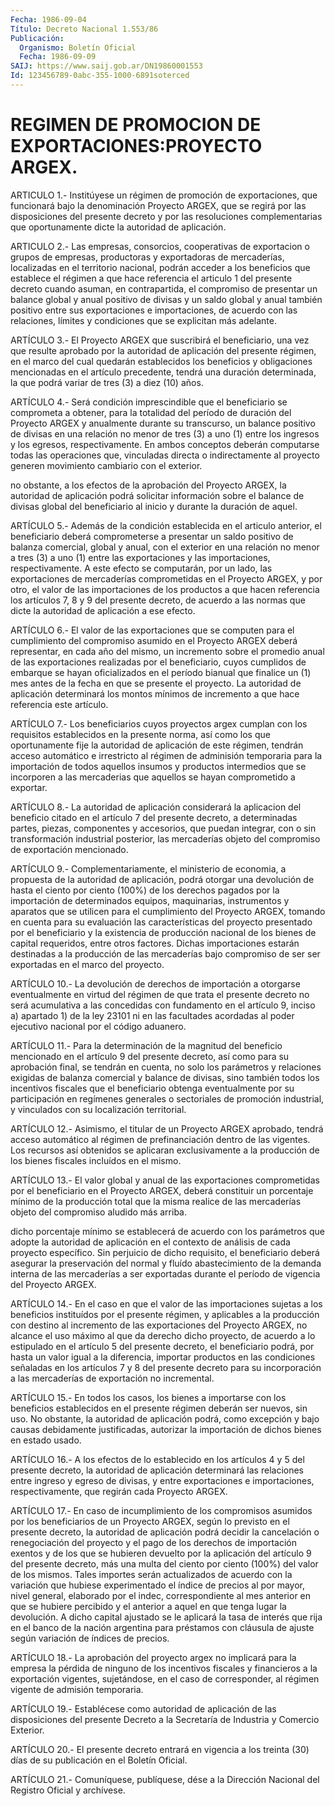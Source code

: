 ```yaml
---
Fecha: 1986-09-04
Título: Decreto Nacional 1.553/86
Publicación:
  Organismo: Boletín Oficial
  Fecha: 1986-09-09
SAIJ: https://www.saij.gob.ar/DN19860001553
Id: 123456789-0abc-355-1000-6891soterced
---
```

# REGIMEN DE PROMOCION DE EXPORTACIONES:PROYECTO ARGEX.

<a id="1"></a>
ARTICULO 1.- Institúyese un régimen de promoción de exportaciones, que funcionará bajo la denominación Proyecto ARGEX, que se regirá por las disposiciones del presente decreto y por las resoluciones complementarias que oportunamente dicte la autoridad de aplicación.

<a id="2"></a>
ARTICULO 2.- Las empresas, consorcios, cooperativas de exportacion o grupos de empresas, productoras y exportadoras de mercaderías, localizadas en el territorio nacional, podrán acceder a los beneficios que establece el régimen a que hace referencia el articulo 1 del presente decreto cuando asuman, en contrapartida, el compromiso de presentar un balance global y anual positivo de divisas y un saldo global y anual también positivo entre sus exportaciones e importaciones, de acuerdo con las relaciones, límites y condiciones que se explicitan más adelante.

<a id="3"></a>
ARTÍCULO 3.- El Proyecto ARGEX que suscribirá el beneficiario, una vez que resulte aprobado por la autoridad de aplicación del presente régimen, en el marco del cual quedarán establecidos los beneficios y obligaciones mencionadas en el artículo precedente, tendrá una duración determinada, la que podrá variar de tres (3) a diez (10) años.

<a id="4"></a>
ARTÍCULO 4.- Será condición imprescindible que el beneficiario se comprometa a obtener, para la totalidad del período de duración del Proyecto ARGEX y anualmente durante su transcurso, un balance positivo de divisas en una relación no menor de tres (3) a uno (1) entre los ingresos y los egresos, respectivamente. En ambos conceptos deberán computarse todas las operaciones que, vinculadas directa o indirectamente al proyecto generen movimiento cambiario con el exterior.

no obstante, a los efectos de la aprobación del Proyecto ARGEX, la autoridad de aplicación podrá solicitar información sobre el balance de divisas global del beneficiario al inicio y durante la duración de aquel.

<a id="5"></a>
ARTÍCULO 5.- Además de la condición establecida en el articulo anterior, el beneficiario deberá comprometerse a presentar un saldo positivo de balanza comercial, global y anual, con el exterior en una relación no menor a tres (3) a uno (1) entre las exportaciones y las importaciones, respectivamente. A este efecto se computarán, por un lado, las exportaciones de mercaderías comprometidas en el Proyecto ARGEX, y por otro, el valor de las importaciones de los productos a que hacen referencia los artículos 7, 8 y 9 del presente decreto, de acuerdo a las normas que dicte la autoridad de aplicación a ese efecto.

<a id="6"></a>
ARTÍCULO 6.- El valor de las exportaciones que se computen para el cumplimiento del compromiso asumido en el Proyecto ARGEX deberá representar, en cada año del mismo, un incremento sobre el promedio anual de las exportaciones realizadas por el beneficiario, cuyos cumplidos de embarque se hayan oficializados en el período bianual que finalice  un (1) mes antes de la fecha en que se presente el proyecto. La autoridad de aplicación determinará los montos mínimos de incremento  a que hace referencia este artículo.

<a id="7"></a>
ARTÍCULO 7.- Los beneficiarios cuyos proyectos argex cumplan con los requisitos establecidos en la presente norma, así como los que oportunamente fije la autoridad de aplicación de este régimen, tendrán acceso automático e irrestricto al régimen de adminisión temporaria para la importación de todos aquellos insumos y productos intermedios que se incorporen a las mercaderias que aquellos se hayan comprometido a exportar.

<a id="8"></a>
ARTÍCULO 8.- La autoridad de aplicación considerará la aplicacion del beneficio citado en el artículo 7 del  presente decreto, a determinadas partes, piezas, componentes y accesorios, que puedan integrar, con o sin transformación industrial posterior, las mercaderías objeto del compromiso de exportación mencionado.

<a id="9"></a>
ARTÍCULO 9.- Complementariamente, el ministerio de economia, a propuesta de la autoridad de aplicación, podrá otorgar una devolución de hasta el ciento por ciento (100%) de los derechos pagados por la importación de determinados equipos, maquinarias, instrumentos y aparatos que se utilicen para el cumplimiento del Proyecto ARGEX, tomando en cuenta para su evaluación las características del proyecto presentado por el beneficiario y la existencia de producción nacional de los bienes de capital requeridos, entre otros factores. Dichas importaciones estarán destinadas a la producción de las mercaderías bajo compromiso de ser ser exportadas en el marco del proyecto.

<a id="10"></a>
ARTÍCULO 10.- La devolución de derechos de importación a otorgarse eventualmente en virtud del régimen de que trata el presente decreto no será acumulativa a las concedidas con fundamento en el artículo 9, inciso a) apartado 1) de la ley 23101 ni en las facultades acordadas al poder ejecutivo nacional por el código aduanero.

<a id="11"></a>
ARTÍCULO 11.- Para la determinación de la magnitud del beneficio mencionado en el artículo 9 del presente decreto, así como para su aprobación final, se tendrán en cuenta, no solo los parámetros y relaciones exigidas de balanza comercial y balance de divisas, sino también todos los incentivos fiscales que el beneficiario obtenga eventualmente por su participación en regímenes generales o sectoriales de promoción industrial, y vinculados con su localización territorial.

<a id="12"></a>
ARTÍCULO 12.- Asimismo, el titular de un Proyecto ARGEX aprobado, tendrá acceso automático al régimen de prefinanciación dentro de las vigentes. Los recursos así obtenidos se aplicaran exclusivamente a la producción de los bienes fiscales incluídos en el mismo.

<a id="13"></a>
ARTÍCULO 13.- El valor global y anual de las exportaciones comprometidas por el beneficiario en el Proyecto ARGEX, deberá constituir un porcentaje mínimo de la producción total que la misma realice de las mercaderías objeto del compromiso aludido más arriba.

dicho porcentaje mínimo se establecerá de acuerdo con los parámetros que adopte la autoridad de aplicación en el contexto de análisis de cada proyecto específico. Sin perjuicio de dicho requisito, el beneficiario deberá asegurar la preservación del normal y fluído abastecimiento de la demanda interna de las mercaderías a ser exportadas durante el período de vigencia del Proyecto ARGEX.

<a id="14"></a>
ARTÍCULO 14.- En el caso en que el valor de las importaciones sujetas a los beneficios instituídos por el presente régimen, y aplicables a la producción con destino al incremento de las exportaciones del Proyecto ARGEX, no alcance el uso máximo al que da derecho dicho proyecto, de acuerdo a lo estipulado en el artículo 5 del presente decreto, el beneficiario podrá, por hasta un valor igual a la diferencia, importar productos en las condiciones señaladas en los artículos 7 y 8 del presente decreto para su incorporación a las mercaderías de exportación no incremental.

<a id="15"></a>
ARTÍCULO 15.- En todos los casos, los bienes a importarse con los beneficios establecidos en el presente régimen deberán ser nuevos, sin uso. No obstante, la autoridad de aplicación podrá, como excepción y bajo causas debidamente justificadas, autorizar la importación de dichos bienes en estado usado.

<a id="16"></a>
ARTÍCULO 16.- A los efectos de lo establecido en los artículos 4 y 5 del presente decreto, la autoridad de aplicación determinará las relaciones entre ingreso y egreso de divisas, y entre exportaciones e importaciones, respectivamente, que regirán cada Proyecto ARGEX.

<a id="17"></a>
ARTÍCULO 17.- En caso de incumplimiento de los compromisos asumidos por los beneficiarios de un Proyecto ARGEX, según lo previsto en el presente decreto, la autoridad de aplicación podrá decidir la cancelación o renegociación del proyecto y el pago de los derechos de importación exentos y de los que se hubieren devuelto por la aplicación del artículo 9 del presente decreto, más una multa del ciento por ciento (100%) del valor de los mismos. Tales importes serán actualizados de acuerdo con la variación que hubiese experimentado el índice de precios al por mayor, nivel general, elaborado por el indec, correspondiente al mes anterior en que se hubiere percibido y el anterior a aquel en que tenga lugar la devolución. A dicho capital ajustado se le aplicará la tasa de interés que rija en el banco de la nación argentina para préstamos con cláusula de ajuste según variación de índices de precios.

<a id="18"></a>
ARTÍCULO 18.- La aprobación del proyecto argex no implicará para la empresa la pérdida de ninguno de los incentivos fiscales y financieros a la exportación vigentes, sujetándose, en el caso de corresponder, al régimen vigente de admisión temporaria.

<a id="19"></a>
ARTÍCULO 19.- Establécese como autoridad de aplicación de las disposiciones del presente Decreto a la Secretaría de Industria y Comercio Exterior.

<a id="20"></a>
ARTÍCULO 20.- El presente decreto entrará en vigencia a los treinta (30) días de su publicación en el Boletín Oficial.

<a id="21"></a>
ARTÍCULO 21.- Comuníquese, publíquese, dése a la Dirección Nacional del Registro Oficial y archívese.
